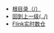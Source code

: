   * [根目录（/）](/README)
  *  [回到上一级(../)](docs/BigData/README.md)
  * [Flink实时数仓](BigData/Flink/Flink实时数仓)